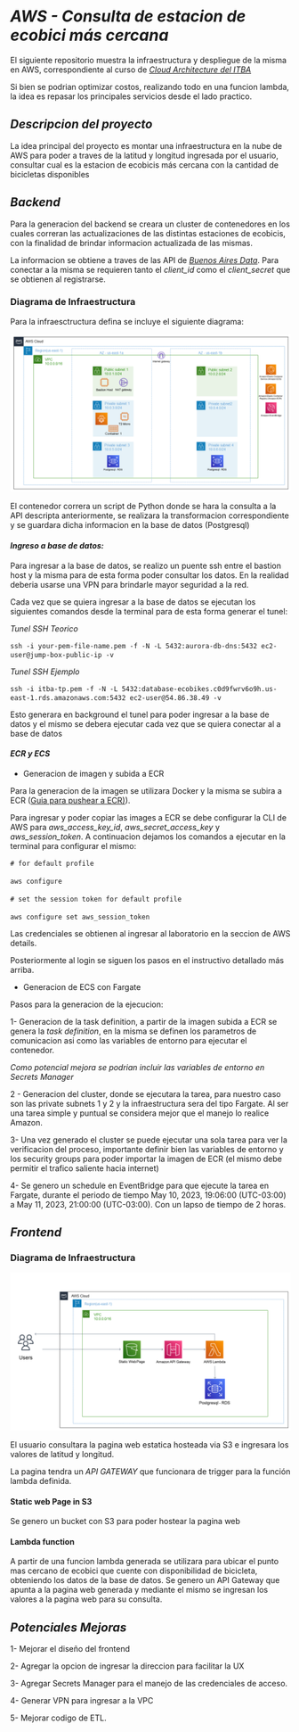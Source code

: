 # ***AWS - Consulta de estacion de ecobici más cercana***

El siguiente repositorio muestra la infraestructura y despliegue de la misma en AWS, correspondiente al curso de [*Cloud Architecture del ITBA*](https://innovacion.itba.edu.ar/educacion-ejecutiva/tic/cloud-architecture/)

Si bien se podrian optimizar costos, realizando todo en una funcion lambda, la idea es repasar los principales servicios desde el lado practico.

## ***Descripcion del proyecto***

La idea principal del proyecto es montar una infraestructura en la nube de AWS para poder a traves de la latitud y longitud ingresada por el usuario, consultar cual es la estacion de ecobicis más cercana con la cantidad de bicicletas disponibles

## ***Backend***

Para la generacion del backend se creara un cluster de contenedores en los cuales correran las actualizaciones de las distintas estaciones de ecobicis, con la finalidad de brindar informacion actualizada de las mismas.

La informacion se obtiene a traves de las API de [*Buenos Aires Data*](https://data.buenosaires.gob.ar/dataset/). Para conectar a la misma se requieren tanto el *client_id* como el *client_secret* que se obtienen al registrarse.

### Diagrama de Infraestructura

Para la infraesctructura defina se incluye el siguiente diagrama:


![](https://github.com/RArielAlonso/aws-itba-tp/blob/main/resources/Diagrama%20de%20infraestructura.png?raw=True)

El contenedor correra un script de Python donde se hara la consulta a la API descripta anteriormente, se realizara la transformacion correspondiente y se guardara dicha informacion en la base de datos (Postgresql)

#### *Ingreso a base de datos:*

Para ingresar a la base de datos, se realizo un puente ssh entre el bastion host y la misma para de esta forma poder consultar los datos. En la realidad deberia usarse una VPN para brindarle mayor seguridad a la red.

Cada vez que se quiera ingresar a la base de datos se ejecutan los siguientes comandos desde la terminal para de esta forma generar el tunel:

*Tunel SSH Teorico*
<pre><code>ssh -i your-pem-file-name.pem -f -N -L 5432:aurora-db-dns:5432 ec2-user@jump-box-public-ip -v
</code></pre> 

*Tunel SSH Ejemplo*
<pre><code>ssh -i itba-tp.pem -f -N -L 5432:database-ecobikes.c0d9fwrv6o9h.us-east-1.rds.amazonaws.com:5432 ec2-user@54.86.38.49 -v</code></pre> 

Esto generara en background el tunel para poder ingresar a la base de datos y el mismo se debera ejecutar cada vez que se quiera conectar al a base de datos

#### *ECR y ECS*

- Generacion de imagen y subida a ECR

Para la generacion de la imagen se utilizara Docker y la misma se subira a ECR ([Guia para pushear a ECR)](https://docs.aws.amazon.com/AmazonECR/latest/userguide/docker-push-ecr-image.html)).

Para ingresar y poder copiar las images a ECR se debe configurar la CLI de AWS para *aws_access_key_id*, *aws_secret_access_key* y *aws_session_token*. A continuacion dejamos los comandos a ejecutar en la terminal para configurar el mismo:

<pre><code># for default profile

aws configure

# set the session token for default profile

aws configure set aws_session_token 
</code></pre>

Las credenciales se obtienen al ingresar al laboratorio en la seccion de AWS details.

Posteriormente al login se siguen los pasos en el instructivo detallado más arriba.

- Generacion de ECS con Fargate

Pasos para la generacion de la ejecucion:

1- Generacion de la task definition, a partir de la imagen subida a ECR se genera la *task definition*, en la misma se definen los parametros de comunicacion asi como las variables de entorno para ejecutar el contenedor.

*Como potencial mejora se podrian incluir las variables de entorno en Secrets Manager*

2 - Generacion del cluster, donde se ejecutara la tarea, para nuestro caso son las private subnets 1 y 2 y la infraestructura sera del tipo Fargate. Al ser una tarea simple y puntual se considera mejor que el manejo lo realice Amazon.

3- Una vez generado el cluster se puede ejecutar una sola tarea para ver la verificacion del proceso, importante definir bien las variables de entorno y los security groups para poder importar la imagen de ECR (el mismo debe permitir el trafico saliente hacia internet)

4- Se genero un schedule en EventBridge para que ejecute la tarea en Fargate, durante el periodo de tiempo May 10, 2023, 19:06:00 (UTC-03:00) a May 11, 2023, 21:00:00 (UTC-03:00). Con un lapso de tiempo de 2 horas.

## ***Frontend***

### Diagrama de Infraestructura

![](https://github.com/RArielAlonso/aws-itba-tp/blob/main/resources/diagrama-frontend.png?raw=True)

El usuario consultara la pagina web estatica hosteada via S3 e ingresara los valores de latitud y longitud.

La pagina tendra un *API GATEWAY* que funcionara de trigger para la función lambda definida.

#### Static web Page in S3

Se genero un bucket con S3 para poder hostear la pagina web


#### Lambda function

A partir de una funcion lambda generada se utilizara para ubicar el punto mas cercano de ecobici que cuente con disponibilidad de bicicleta, obteniendo los datos de la base de datos.
Se genero un API Gateway que apunta a la pagina web generada y mediante el mismo se ingresan los valores a la pagina web para su consulta.


## ***Potenciales Mejoras***


1- Mejorar el diseño del frontend

2- Agregar la opcion de ingresar la direccion para facilitar la UX

3- Agregar Secrets Manager para el manejo de las credenciales de acceso.

4- Generar VPN para ingresar a la VPC

5- Mejorar codigo de ETL.




